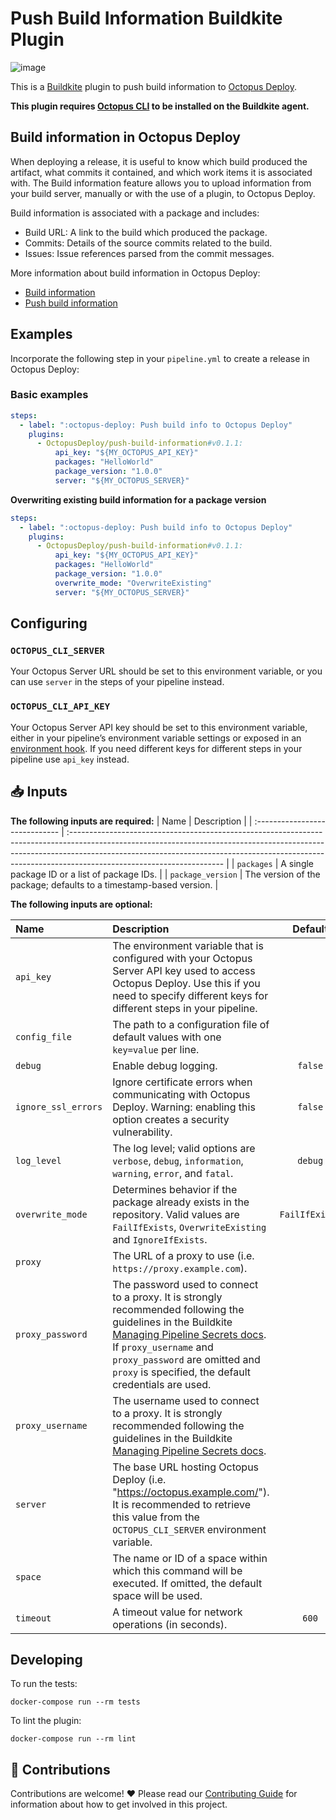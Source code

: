 # Push Build Information Buildkite Plugin

![image](https://user-images.githubusercontent.com/71493/153728135-2c803276-3dfe-4a9d-899d-2ca9dcc05cce.png)

This is a [Buildkite](https://buildkite.com/) plugin to push build information to [Octopus Deploy](https://octopus.com/).

**This plugin requires [Octopus CLI](https://octopus.com/downloads/octopuscli) to be installed on the Buildkite agent.**

## Build information in Octopus Deploy

When deploying a release, it is useful to know which build produced the artifact, what commits it contained, and which work items it is associated with. The Build information feature allows you to upload information from your build server, manually or with the use of a plugin, to Octopus Deploy.

Build information is associated with a package and includes:

- Build URL: A link to the build which produced the package.
- Commits: Details of the source commits related to the build.
- Issues: Issue references parsed from the commit messages.

More information about build information in Octopus Deploy:

- [Build information](https://octopus.com/docs/packaging-applications/build-servers/build-information)
- [Push build information](https://octopus.com/docs/octopus-rest-api/octopus-cli/build-information)

## Examples

Incorporate the following step in your `pipeline.yml` to create a release in Octopus Deploy:

### Basic examples

```yml
steps:
  - label: ":octopus-deploy: Push build info to Octopus Deploy"
    plugins:
      - OctopusDeploy/push-build-information#v0.1.1:
          api_key: "${MY_OCTOPUS_API_KEY}"
          packages: "HelloWorld"
          package_version: "1.0.0"
          server: "${MY_OCTOPUS_SERVER}"
```

**Overwriting existing build information for a package version**

```yml
steps:
  - label: ":octopus-deploy: Push build info to Octopus Deploy"
    plugins:
      - OctopusDeploy/push-build-information#v0.1.1:
          api_key: "${MY_OCTOPUS_API_KEY}"
          packages: "HelloWorld"
          package_version: "1.0.0"
          overwrite_mode: "OverwriteExisting"
          server: "${MY_OCTOPUS_SERVER}"
```

## Configuring

### `OCTOPUS_CLI_SERVER`

Your Octopus Server URL should be set to this environment variable, or you can use `server` in the steps of your pipeline instead.

### `OCTOPUS_CLI_API_KEY`

Your Octopus Server API key should be set to this environment variable, either in your pipeline’s environment variable settings or exposed in an [environment hook](https://buildkite.com/docs/pipelines/secrets#storing-secrets-in-environment-hooks). If you need different keys for different steps in your pipeline use `api_key` instead.

## 📥 Inputs

**The following inputs are required:**
| Name | Description |
| :----------------------------- | :-------------------------------------------------------------------------------------------------------------------------------------------------------------------------------------------------------------------------------------------------------------------------------- |
| `packages` | A single package ID or a list of package IDs. |
| `package_version` | The version of the package; defaults to a timestamp-based version. |

**The following inputs are optional:**

| Name                | Description                                                                                                                                                                                                                                                                                                    |    Default     |
| :------------------ | :------------------------------------------------------------------------------------------------------------------------------------------------------------------------------------------------------------------------------------------------------------------------------------------------------------- | :------------: |
| `api_key`           | The environment variable that is configured with your Octopus Server API key used to access Octopus Deploy. Use this if you need to specify different keys for different steps in your pipeline.                                                                                                               |
| `config_file`       | The path to a configuration file of default values with one `key=value` per line.                                                                                                                                                                                                                              |                |
| `debug`             | Enable debug logging.                                                                                                                                                                                                                                                                                          |    `false`     |
| `ignore_ssl_errors` | Ignore certificate errors when communicating with Octopus Deploy. Warning: enabling this option creates a security vulnerability.                                                                                                                                                                              |    `false`     |
| `log_level`         | The log level; valid options are `verbose`, `debug`, `information`, `warning`, `error`, and `fatal`.                                                                                                                                                                                                           |    `debug`     |
| `overwrite_mode`    | Determines behavior if the package already exists in the repository. Valid values are `FailIfExists`, `OverwriteExisting` and `IgnoreIfExists`.                                                                                                                                                                | `FailIfExists` |
| `proxy`             | The URL of a proxy to use (i.e. `https://proxy.example.com`).                                                                                                                                                                                                                                                  |                |
| `proxy_password`    | The password used to connect to a proxy. It is strongly recommended following the guidelines in the Buildkite [Managing Pipeline Secrets docs](https://buildkite.com/docs/pipelines/secrets). If `proxy_username` and `proxy_password` are omitted and `proxy` is specified, the default credentials are used. |                |
| `proxy_username`    | The username used to connect to a proxy. It is strongly recommended following the guidelines in the Buildkite [Managing Pipeline Secrets docs](https://buildkite.com/docs/pipelines/secrets).                                                                                                                  |                |
| `server`            | The base URL hosting Octopus Deploy (i.e. "https://octopus.example.com/"). It is recommended to retrieve this value from the `OCTOPUS_CLI_SERVER` environment variable.                                                                                                                                        |                |
| `space`             | The name or ID of a space within which this command will be executed. If omitted, the default space will be used.                                                                                                                                                                                              |                |
| `timeout`           | A timeout value for network operations (in seconds).                                                                                                                                                                                                                                                           |     `600`      |

## Developing

To run the tests:

```shell
docker-compose run --rm tests
```

To lint the plugin:

```shell
docker-compose run --rm lint
```

## 🤝 Contributions

Contributions are welcome! :heart: Please read our [Contributing Guide](CONTRIBUTING.md) for information about how to get involved in this project.
